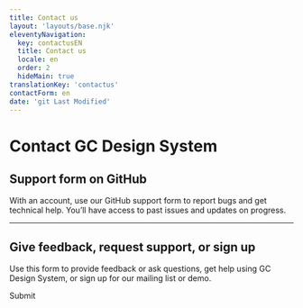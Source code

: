 ```yaml
---
title: Contact us
layout: 'layouts/base.njk'
eleventyNavigation:
  key: contactusEN
  title: Contact us
  locale: en
  order: 2
  hideMain: true
translationKey: 'contactus'
contactForm: en
date: 'git Last Modified'
---
```


# Contact GC Design System

## Support form on GitHub

With an account, use our <gcds-link external href="{{ links.githubCompsIssues }}">GitHub support form</gcds-link> to report bugs and get technical help. You’ll have access to past issues and updates on progress.

<hr class="my-600" />

## Give feedback, request support, or sign up

Use this form to provide feedback or ask questions, get help using GC Design System, or sign up for our mailing list or demo.

<form class="my-600 contact-us-form" name="contactEN" method="post" style="min-height: 32rem;" action="/api/submission">
  <input type="hidden" name="form-name" value="contactEN" />
  <input name="honeypot" type="text" aria-label="bot" hidden/>

<gcds-input type="text" name="name" input-id="name" label="Full name" size="30" autocomplete="name" required></gcds-input>
<gcds-input type="email" name="email" input-id="email" label="Email address" size="50" autocomplete="email" required></gcds-input>
<gcds-textarea name="message" label="Provide your feedback or ask a question if you need help" textarea-id="message"></gcds-textarea>

  <gcds-fieldset fieldset-id="learnMore" legend="Learn more about GC Design System" hint="Choose as many options as you'd like.">
    <gcds-checkbox checkbox-id="learnMoreMailingList" label="Sign me up for the mailing list." value="learn-more-mailing-list" name="learn-more-mailing-list"></gcds-checkbox>
    <gcds-checkbox checkbox-id="learnMoreDemo" label="Contact me for a demo." value="learn-more-demo" name="learn-more-demo"></gcds-checkbox>
    <gcds-checkbox checkbox-id="learnMoreResearch" label="Contact me for usability research." value="learn-more-mailing-list" name="learn-more-research"></gcds-checkbox>
  </gcds-fieldset>

  <gcds-fieldset fieldset-id="familiarityGCDS" legend="Select your experience with GC Design System to date " hint="Choose 1 option." required>
    <gcds-radio-group name="familiarityGCDS" options='{{ contactus[locale].options | stringify | encode-html}}'>
    </gcds-radio-group>
  </gcds-fieldset>

  <div hidden>
    <gcds-input type="text" name="bot-field" input-id="bot-field" label="bot"></gcds-input>
  </div>

  <gcds-button button-role="primary" type="submit">
    Submit
  </gcds-button>
</form>
